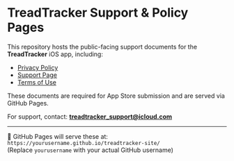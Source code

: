 # TreadTracker Support & Policy Pages

This repository hosts the public-facing support documents for the **TreadTracker** iOS app, including:

- [Privacy Policy](privacy-policy.html)
- [Support Page](support.html)
- [Terms of Use](terms.html)

These documents are required for App Store submission and are served via GitHub Pages.

For support, contact: **treadtracker_support@icloud.com**

---

🔗 GitHub Pages will serve these at:  
`https://yourusername.github.io/treadtracker-site/`  
(Replace `yourusername` with your actual GitHub username)

